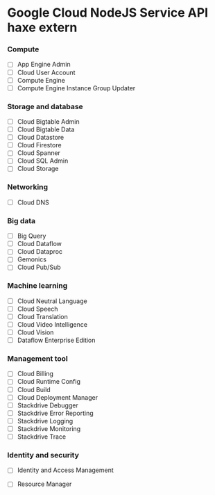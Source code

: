 # Google Cloud NodeJS Service API haxe extern

### Compute ###
- [ ] App Engine Admin
- [ ] Cloud User Account
- [ ] Compute Engine
- [ ] Compute Engine Instance Group Updater
### Storage and database ###
- [ ] Cloud Bigtable Admin
- [ ] Cloud Bigtable Data
- [ ] Cloud Datastore
- [ ] Cloud Firestore
- [ ] Cloud Spanner
- [ ] Cloud SQL Admin
- [ ] Cloud Storage

### Networking ###
- [ ] Cloud DNS
### Big data ###
- [ ] Big Query
- [ ] Cloud Dataflow
- [ ] Cloud Dataproc
- [ ] Gemonics
- [ ] Cloud Pub/Sub
### Machine learning ###
- [ ] Cloud Neutral Language
- [ ] Cloud Speech
- [ ] Cloud Translation
- [ ] Cloud Video Intelligence
- [ ] Cloud Vision
- [ ] Dataflow Enterprise Edition
### Management tool ###
- [ ] Cloud Billing
- [ ] Cloud Runtime Config
- [ ] Cloud Build
- [ ] Cloud Deployment Manager
- [ ] Stackdrive Debugger
- [ ] Stackdrive Error Reporting
- [ ] Stackdrive Logging
- [ ] Stackdrive Monitoring
- [ ] Stackdrive Trace
### Identity and security ###
- [ ] Identity and Access Management
- [ ] Resource Manager

